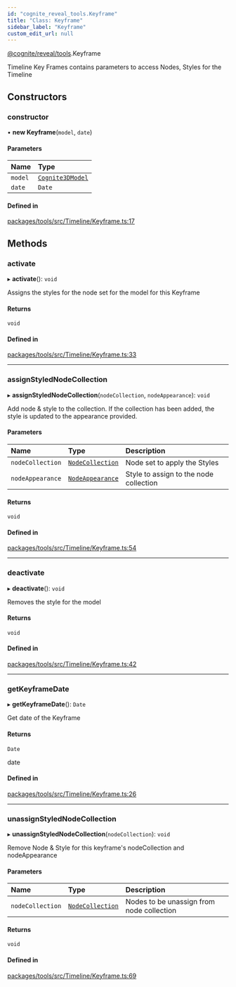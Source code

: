 ```yaml
---
id: "cognite_reveal_tools.Keyframe"
title: "Class: Keyframe"
sidebar_label: "Keyframe"
custom_edit_url: null
---
```


[@cognite/reveal/tools](../modules/cognite_reveal_tools.md).Keyframe

Timeline Key Frames contains parameters to access Nodes, Styles for the Timeline

## Constructors

### constructor

• **new Keyframe**(`model`, `date`)

#### Parameters

| Name | Type |
| :------ | :------ |
| `model` | [`Cognite3DModel`](cognite_reveal.Cognite3DModel.md) |
| `date` | `Date` |

#### Defined in

[packages/tools/src/Timeline/Keyframe.ts:17](https://github.com/cognitedata/reveal/blob/71be00fcc/viewer/packages/tools/src/Timeline/Keyframe.ts#L17)

## Methods

### activate

▸ **activate**(): `void`

Assigns the styles for the node set for the model for this Keyframe

#### Returns

`void`

#### Defined in

[packages/tools/src/Timeline/Keyframe.ts:33](https://github.com/cognitedata/reveal/blob/71be00fcc/viewer/packages/tools/src/Timeline/Keyframe.ts#L33)

___

### assignStyledNodeCollection

▸ **assignStyledNodeCollection**(`nodeCollection`, `nodeAppearance`): `void`

Add node & style to the collection. If the collection has been added, the style is updated to the
appearance provided.

#### Parameters

| Name | Type | Description |
| :------ | :------ | :------ |
| `nodeCollection` | [`NodeCollection`](cognite_reveal.NodeCollection.md) | Node set to apply the Styles |
| `nodeAppearance` | [`NodeAppearance`](../modules/cognite_reveal.md#nodeappearance) | Style to assign to the node collection |

#### Returns

`void`

#### Defined in

[packages/tools/src/Timeline/Keyframe.ts:54](https://github.com/cognitedata/reveal/blob/71be00fcc/viewer/packages/tools/src/Timeline/Keyframe.ts#L54)

___

### deactivate

▸ **deactivate**(): `void`

Removes the style for the model

#### Returns

`void`

#### Defined in

[packages/tools/src/Timeline/Keyframe.ts:42](https://github.com/cognitedata/reveal/blob/71be00fcc/viewer/packages/tools/src/Timeline/Keyframe.ts#L42)

___

### getKeyframeDate

▸ **getKeyframeDate**(): `Date`

Get date of the Keyframe

#### Returns

`Date`

date

#### Defined in

[packages/tools/src/Timeline/Keyframe.ts:26](https://github.com/cognitedata/reveal/blob/71be00fcc/viewer/packages/tools/src/Timeline/Keyframe.ts#L26)

___

### unassignStyledNodeCollection

▸ **unassignStyledNodeCollection**(`nodeCollection`): `void`

Remove Node & Style for this keyframe's nodeCollection and nodeAppearance

#### Parameters

| Name | Type | Description |
| :------ | :------ | :------ |
| `nodeCollection` | [`NodeCollection`](cognite_reveal.NodeCollection.md) | Nodes to be unassign from node collection |

#### Returns

`void`

#### Defined in

[packages/tools/src/Timeline/Keyframe.ts:69](https://github.com/cognitedata/reveal/blob/71be00fcc/viewer/packages/tools/src/Timeline/Keyframe.ts#L69)
